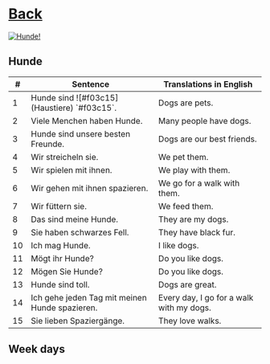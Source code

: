 # [Back](../a1/README.md)

<a href="https://www.youtube.com/watch?v=https://www.youtube.com/watch?v=FGFz08E8vVs&list=PL5QyCnFPRx0GxaFjdAVkx7K9TfEklY4sg&index=12" target="_blank">
    <img src="http://i3.ytimg.com/vi/FGFz08E8vVs/maxresdefault.jpg" 
    alt="Hunde!"/></a>

## Hunde

<table>
 <thead>
  <tr>
   <th>#</th>
   <th>Sentence</th>
   <th>Translations in English</th>
  </tr>
 </thead>
 <tbody>
  <tr>
   <td>1</td>
   <td>Hunde sind ![#f03c15](Haustiere) `#f03c15`.</td>
   <td>Dogs are pets.</td>
  </tr>
  <tr>
   <td>2</td>
   <td>Viele Menchen haben Hunde.</td>
   <td>Many people have dogs.</td>
  </tr>
  <tr>
   <td>3</td>
   <td>Hunde sind unsere besten Freunde.</td>
   <td>Dogs are our best friends.</td>
  </tr>
  <tr>
   <td>4</td>
   <td>Wir streicheln sie.</td>
   <td>We pet them.</td>
  </tr>
  <tr>
   <td>5</td>
   <td>Wir spielen mit ihnen.</td>
   <td>We play with them.</td>
  </tr>
  <tr>
   <td>6</td>
   <td>Wir gehen mit ihnen spazieren.</td>
   <td>We go for a walk with them.</td>
  </tr>
  <tr>
   <td>7</td>
   <td>Wir füttern sie.</td>
   <td>We feed them.</td>
  </tr>
  <tr>
   <td>8</td>
   <td>Das sind meine Hunde.</td>
   <td>They are my dogs.</td>
  </tr>
  <tr>
   <td>9</td>
   <td>Sie haben schwarzes Fell.</td>
   <td>They have black fur.</td>
  </tr>
  <tr>
   <td>10</td>
   <td>Ich mag Hunde.</td>
   <td>I like dogs.</td>
  </tr>
  <tr>
   <td>11</td>
   <td>Mögt ihr Hunde?</td>
   <td>Do you like dogs.</td>
  </tr>
  <tr>
   <td>12</td>
   <td>Mögen Sie Hunde?</td>
   <td>Do you like dogs.</td>
  </tr>
  <tr>
   <td>13</td>
   <td>Hunde sind toll.</td>
   <td>Dogs are great.</td>
  </tr>
  <tr>
   <td>14</td>
   <td>Ich gehe jeden Tag mit meinen Hunde spazieren.</td>
   <td>Every day, I go for a walk with my dogs.</td>
  </tr>
  <tr>
   <td>15</td>
   <td>Sie lieben Spaziergänge.</td>
   <td>They love walks.</td>
  </tr>
 </tbody>
</table>

## Week days
